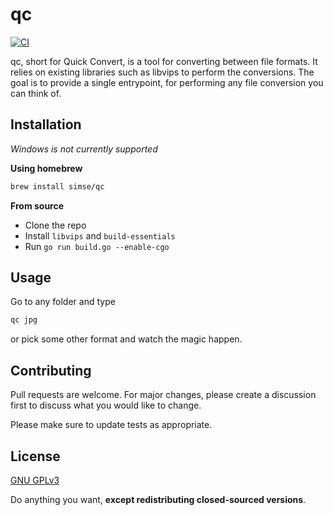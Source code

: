# qc
[![CI](https://github.com/simse/qc/actions/workflows/ci.yml/badge.svg)](https://github.com/simse/qc/actions/workflows/ci.yml)

qc, short for Quick Convert, is a tool for converting between file formats. It relies on existing libraries such as libvips to perform the conversions. The goal is to provide a single entrypoint, for performing any file conversion you can think of.

## Installation
_Windows is not currently supported_

**Using homebrew**
```bash
brew install simse/qc
```

**From source**
- Clone the repo
- Install `libvips` and `build-essentials`
- Run `go run build.go --enable-cgo`

## Usage
Go to any folder and type

```bash
qc jpg
```
or pick some other format and watch the magic happen.


## Contributing
Pull requests are welcome. For major changes, please create a discussion first to discuss what you would like to change.

Please make sure to update tests as appropriate.

## License
[GNU GPLv3](https://choosealicense.com/licenses/gpl-3.0/)

Do anything you want, **except redistributing closed-sourced versions**.